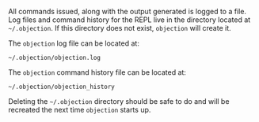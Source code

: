 All commands issued, along with the output generated is logged to a file. Log files and command history for the REPL live in the directory located at `~/.objection`. If this directory does not exist, `objection` will create it.

The `objection` log file can be located at:
```
~/.objection/objection.log
```

The `objection` command history file can be located at:
```
~/.objection/objection_history
```

Deleting the `~/.objection` directory should be safe to do and will be recreated the next time `objection` starts up.